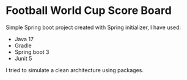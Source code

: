 # Football World Cup Score Board

Simple Spring boot project created with Spring initializer, I have used:

- Java 17
- Gradle
- Spring boot 3
- Junit 5

I tried to simulate a clean architecture using packages.
